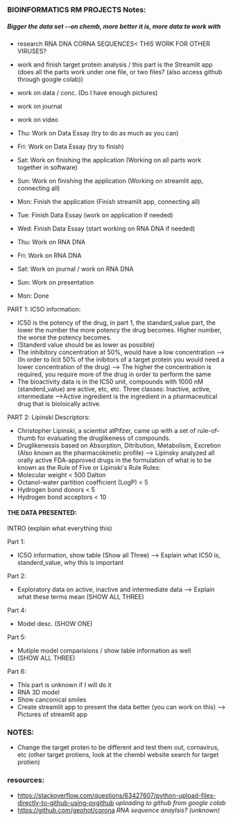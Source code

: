 ### BIOINFORMATICS RM PROJECTS Notes:

##### Bigger the data set --on chemb, more better it is, more data to work with

- research RNA DNA CORNA SEQUENCES< THIS WORK FOR OTHER VIRUSES?
- work and finish target protein analysis / this part is the Streamlit app (does all the parts work under one file, or two files? (also access github through google colab))
- work on data / conc. (Do I have enough pictures)
- work on journal 
- work on video

- Thu: Work on Data Essay (try to do as much as you can)
- Fri: Work on Data Essay (try to finish)
- Sat: Work on finishing the application (Working on all parts work together in software)
- Sun: Work on finishing the application (Working on streamlit app, connecting all)
- Mon: Finish the application (Finish streamlit app, connecting all)
- Tue: Finish Data Essay (work on application if needed)
- Wed: Finish Data Essay (start working on RNA DNA if needed)
- Thu: Work on RNA DNA 
- Fri: Work on RNA DNA
- Sat: Work on journal / work on RNA DNA 
- Sun: Work on presentation 
- Mon: Done

PART 1:
IC5O information:
- IC50 is the potency of the drug, in part 1, the standard_value part, the lower the number the more potency the drug becomes. Higher number, the worse the potency becomes. 
- (Standerd value should be as lower as possible)
- The inhibitory concentration at 50%, would have a low concentration 
--> (In order to licit 50% of the inibitors of a target protein you would need a lower concentration of the drug)
--> The higher the concentration is required, you require more of the drug in order to perform the same
- The bioactivity data is in the IC50 unit, compounds with 1000 nM (standerd_value) are active, etc, etc. Three classes: Inactive, active, intermediate
-->Active ingredient is the ingredient in a pharmaceutical drug that is bioloically active. 

PART 2:
Lipinski Descriptors:
- Christopher Lipinski, a scientist atPifzer, came up with a set of rule-of-thumb for evaluating the druglikeness of compounds.
- Druglikenessis based on Absorption, Ditribution, Metabolism, Excretion (Also known as the pharmacokinetic profile)
--> Lipinsky analyzed all orally active FDA-approved drugs in the formulation of what is to be known as the Rule of Five or Lipinski's Rule
Rules:
- Molecular weight < 500 Dalton 
- Octanol-water partition coefficient (LogP) < 5
- Hydrogen bond donors < 5
- Hydrogen bond acceptors < 10


#### THE DATA PRESENTED:

INTRO (explain what everything this)

Part 1: 
- IC5O information, show table (Show all Three)
--> Explain what IC50 is, standerd_value, why this is important

Part 2:
- Exploratory data on active, inactive and intermediate data
--> Explain what these terms mean (SHOW ALL THREE)

Part 4:
- Model desc. (SHOW ONE)

Part 5:
- Mutiple model comparisions / show table information as well 
- (SHOW ALL THREE)

Part 6:
- This part is unknown if I will do it
- RNA 3D model 
- Show canconical smiles
- Create streamlit app to present the data better (you can work on this) 
--> Pictures of streamlit app


### NOTES:
- Change the target proten to be different and test them out, cornavirus, etc (other target protiens, look at the chembl website search for target protien)

### resources:
- https://stackoverflow.com/questions/63427607/python-upload-files-directly-to-github-using-pygithub *uploading to github from google colab*
- https://github.com/geohot/corona *RNA sequence anaylsis? (unknown)*
